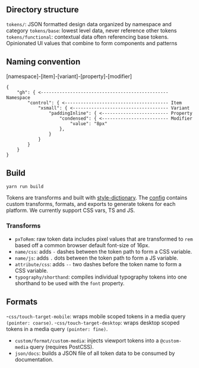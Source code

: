 ## Directory structure

`tokens/`: JSON formatted design data organized by namespace and category
`tokens/base`: lowest level data, never reference other tokens
`tokens/functional`: contextual data often referencing base tokens. Opinionated UI values that combine to form components and patterns

## Naming convention

[namespace]-[item]-[variant]-[property]-[modifier]

```
{
    "gh": { <------------------------------------------------ Namespace
        "control": { <--------------------------------------- Item
            "xsmall": { <------------------------------------ Variant
                "paddingInline": { <------------------------- Property
                    "condensed": { <------------------------- Modifier
                        "value": "8px" 
                    }, 
                }
            }
        }
    }
}
```

## Build

`yarn run build`

Tokens are transforms and built with [style-dictionary](https://amzn.github.io/style-dictionary/#/). The [config](./build.js) contains custom transforms, formats, and exports to generate tokens for each platform. We currently support CSS vars, TS and JS.

### Transforms

- `pxToRem`: raw token data includes pixel values that are transformed to `rem` based off a common browser default font-size of 16px.
- `name/css`: adds `-` dashes between the token path to form a CSS variable.
- `name/js`: adds `.` dots between the token path to form a JS variable.
- `attribute/css`: adds `--` two dashes before the token name to form a CSS variable.
- `typography/shorthand`: compiles individual typography tokens into one shorthand to be used with the `font` property.

## Formats

-`css/touch-target-mobile`: wraps mobile scoped tokens in a media query `(pointer: coarse)`.
-`css/touch-target-desktop`: wraps desktop scoped tokens in a media query `(pointer: fine)`.
- `custom/format/custom-media`: injects viewport tokens into a `@custom-media` query (requires PostCSS).
- `json/docs`: builds a JSON file of all token data to be consumed by documentation.
